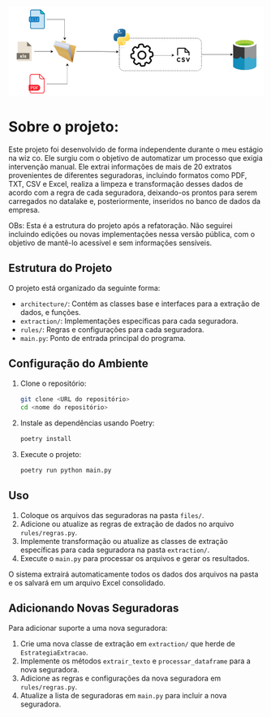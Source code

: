 
![Imagem do projeto](img/arquitetura.png)

# Sobre o projeto:

Este projeto foi desenvolvido de forma independente durante o meu estágio na wiz co. Ele surgiu com o objetivo de automatizar um processo que exigia intervenção manual. Ele extrai informações de mais de 20 extratos provenientes de diferentes seguradoras, incluindo formatos como PDF, TXT, CSV e Excel, realiza a limpeza e transformação desses dados de acordo com a regra de cada seguradora, deixando-os prontos para serem carregados no datalake e, posteriormente, inseridos no banco de dados da empresa.

OBs: Esta é a estrutura do projeto após a refatoração. Não seguirei incluindo edições ou novas implementações nessa versão pública, com o objetivo de mantê-lo acessível e sem informações sensíveis.

## Estrutura do Projeto

O projeto está organizado da seguinte forma:

- `architecture/`: Contém as classes base e interfaces para a extração de dados, e funções.
- `extraction/`: Implementações específicas para cada seguradora.
- `rules/`: Regras e configurações para cada seguradora.
- `main.py`: Ponto de entrada principal do programa.

## Configuração do Ambiente

1. Clone o repositório:
   ```bash
   git clone <URL do repositório>
   cd <nome do repositório>
   ```

2. Instale as dependências usando Poetry:
   ```bash
   poetry install
   ```

3. Execute o projeto:
   ```bash
   poetry run python main.py
   ```

## Uso

1. Coloque os arquivos das seguradoras na pasta `files/`.
2. Adicione ou atualize as regras de extração de dados no arquivo `rules/regras.py`.
3. Implemente transformação ou atualize as classes de extração específicas para cada seguradora na pasta `extraction/`.
4. Execute o `main.py` para processar os arquivos e gerar os resultados.

O sistema extrairá automaticamente todos os dados dos arquivos na pasta e os salvará em um arquivo Excel consolidado.

## Adicionando Novas Seguradoras

Para adicionar suporte a uma nova seguradora:

1. Crie uma nova classe de extração em `extraction/` que herde de `EstrategiaExtracao`.
2. Implemente os métodos `extrair_texto` e `processar_dataframe` para a nova seguradora.
3. Adicione as regras e configurações da nova seguradora em `rules/regras.py`.
4. Atualize a lista de seguradoras em `main.py` para incluir a nova seguradora.

